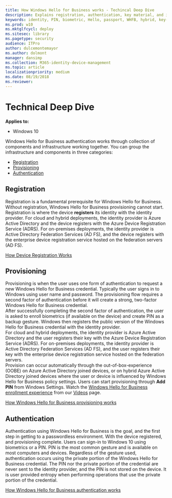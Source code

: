 ```yaml
---
title: How Windows Hello for Business works - Techincal Deep Dive
description: Explains registration, authentication, key material, and infrastructure for Windows Hello for Business.
keywords: identity, PIN, biometric, Hello, passport, WHFB, hybrid, key-trust, works 
ms.prod: w10
ms.mktglfcycl: deploy
ms.sitesec: library
ms.pagetype: security
audience: ITPro
author: dulcemontemayor
ms.author: dolmont
manager: dansimp
ms.collection: M365-identity-device-management
ms.topic: article
localizationpriority: medium
ms.date: 08/19/2018
ms.reviewer: 
---
```

# Technical Deep Dive

**Applies to:**
-   Windows 10

Windows Hello for Business authentication works through collection of components and infrastructure working together.  You can group the infrastructure and components in three categories:
- [Registration](#Registration)
- [Provisioning](#Provisioning)
- [Authentication](#Authentication)

## Registration

Registration is a fundamental prerequisite for Windows Hello for Business.  Without registration, Windows Hello for Business provisioning cannot start.  Registration is where the device **registers** its identity with the identity provider.  For cloud and hybrid deployments, the identity provider is Azure Active Directory and the device registers with the Azure Device Registration Service (ADRS).  For on-premises deployments, the identity provider is Active Directory Federation Services (AD FS), and the device registers with the enterprise device registration service hosted on the federation servers (AD FS). 

[How Device Registration Works](hello-how-it-works-device-registration.md)


## Provisioning

Provisioning is when the user uses one form of authentication to request a new Windows Hello for Business credential.  Typically the user signs in to Windows using user name and password.  The provisioning flow requires a second factor of authentication before it will create a strong, two-factor Windows Hello for Business credential.<br>
After successfully completing the second factor of authentication, the user is asked to enroll biometrics (if available on the device) and create PIN as a backup gesture.  Windows then registers the public version of the Windows Hello for Business credential with the identity provider.<br>
For cloud and hybrid deployments, the identity provider is Azure Active Directory and the user registers their key with the Azure Device Registration Service (ADRS).  For on-premises deployments, the identity provider is Active Directory Federation Services (AD FS), and the user registers their key with the enterprise device registration service hosted on the federation servers.<br>
Provision can occur automatically through the out-of-box-experience (OOBE) on Azure Active Directory joined devices, or on hybrid Azure Active Directory joined devices where the user or device is influenced by Windows Hello for Business policy settings.  Users can start provisioning through **Add PIN** from Windows Settings.  Watch the [Windows Hello for Business enrollment experience](hello-videos.md#windows-hello-for-business-user-enrollment-experience) from our [Videos](hello-videos.md) page.

[How Windows Hello for Business provisioning works](hello-how-it-works-provisioning.md)

## Authentication

Authentication using Windows Hello for Business is the goal, and the first step in getting to a passwordless environment.  With the device registered, and provisioning complete. Users can sign-in to Windows 10 using biometrics or a PIN.  PIN is the most common gesture and is available on most computers and devices.  Regardless of the gesture used, authentication occurs using the private portion of the Windows Hello for Business credential.  The PIN nor the private portion of the credential are never sent to the identity provider, and the PIN is not stored on the device.  It is user provided entropy when performing operations that use the private portion of the credential.

[How Windows Hello for Business authentication works](hello-how-it-works-authentication.md)
